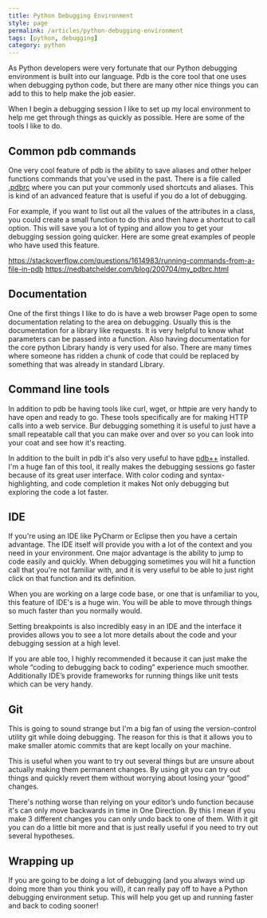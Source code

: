 ```yaml
---
title: Python Debugging Environment
style: page
permalink: /articles/python-debugging-environment
tags: [python, debugging]
category: python
---
```


As Python developers were very fortunate that our Python debugging environment is built into our language. Pdb is the core tool that one uses when debugging python code, but there are many other nice things you can add to this to help make the job easier. 

When I begin a debugging session I like to set up my local environment to help me get through things as quickly as possible. Here are some of the tools I like to do.

## Common pdb commands
One very cool feature of pdb is the ability to save aliases and other helper functions commands that you've used in the past. There is a file called [.pdbrc](https://docs.python.org/3/library/pdb.html#debugger-commands) where you can put your commonly used shortcuts and aliases. This is kind of an advanced feature that is useful if you do a lot of debugging. 

For example, if you want to list out all the values of the attributes in a class, you could create a small function to do this and then have a shortcut to call option. This will save you a lot of typing and allow you to get your debugging session going quicker. Here are some great examples of people who have used this feature.
 
https://stackoverflow.com/questions/1614983/running-commands-from-a-file-in-pdb
https://nedbatchelder.com/blog/200704/my_pdbrc.html

## Documentation
One of the first things I like to do is have a web browser Page open to some documentation relating to the area on debugging. Usually this is the  documentation for a library like requests. It is very helpful to know what parameters can be passed into a function. Also having documentation for the core python Library handy is very used for also. There are many times where someone has ridden a chunk of code that could be replaced by something that was already in standard Library.

## Command line tools
In addition to pdb be having tools like curl, wget, or httpie are very handy to have open and ready to go. These tools specifically are for making HTTP calls into a web service. Bur debugging something it is useful to just have a small repeatable call that you can make over and over so you can look into your coat and see how it's reacting.

In addition to the built in pdb it's also very useful to have [pdb++](https://pypi.python.org/pypi/pdbpp/) installed. I'm a huge fan of this tool, it really makes the debugging sessions go faster because of its great user interface.  With color coding and syntax-highlighting, and code completion it makes Not only debugging but exploring the code a lot faster.

## IDE
If you're using an IDE like PyCharm or Eclipse then you have a certain advantage. The IDE itself will provide you with a lot of the context and you need in your environment. One major advantage is the ability to jump to code easily and quickly. When debugging sometimes you will hit a function call that you're not familiar with, and it is very useful to be able to just right click on that function and its definition.

When you are working on a large code base, or one that is unfamiliar to you, this feature of IDE's is a huge win. You will be able to move through things so much faster than you normally would.

 Setting breakpoints is also incredibly easy in an IDE and the interface it provides allows you to see a lot more details about the code and your debugging session at a high level. 

If you are able too, I highly recommended it because it can just make the whole “coding to debugging back to coding” experience much smoother. Additionally IDE’s provide frameworks for running things like unit tests which can be very handy.

## Git
This is going to sound strange but I'm a big fan of using the version-control utility git while doing debugging. The reason for this is that it allows you to make smaller atomic commits that are kept locally on your machine. 

This is useful when you want to try out several things but are unsure about actually making them permanent changes. By using git you can try out things and quickly revert them without worrying about losing your “good” changes. 

There's nothing worse than relying on your editor’s undo function because it's can only move backwards in time in One Direction. By this I mean if you make 3 different changes you can only undo back to one of them. With it git you can do a little bit more and that is just really useful if you need to try out several hypotheses.

## Wrapping up
If you are going to be doing a lot of debugging (and you always wind up doing more than you think you will), it can really pay off to have a Python debugging environment setup. This will help you get up and running faster and back to coding sooner!

